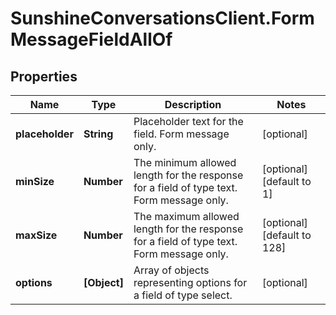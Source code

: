 # SunshineConversationsClient.FormMessageFieldAllOf

## Properties

Name | Type | Description | Notes
------------ | ------------- | ------------- | -------------
**placeholder** | **String** | Placeholder text for the field. Form message only. | [optional] 
**minSize** | **Number** | The minimum allowed length for the response for a field of type text. Form message only. | [optional] [default to 1]
**maxSize** | **Number** | The maximum allowed length for the response for a field of type text. Form message only. | [optional] [default to 128]
**options** | **[Object]** | Array of objects representing options for a field of type select. | [optional] 



